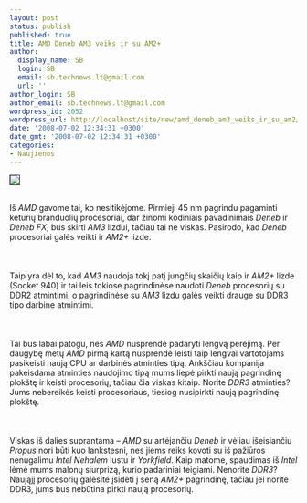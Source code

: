 ```yaml
---
layout: post
status: publish
published: true
title: AMD Deneb AM3 veiks ir su AM2+
author:
  display_name: SB
  login: SB
  email: sb.technews.lt@gmail.com
  url: ''
author_login: SB
author_email: sb.technews.lt@gmail.com
wordpress_id: 2052
wordpress_url: http://localhost/site/new/amd_deneb_am3_veiks_ir_su_am2/
date: '2008-07-02 12:34:31 +0300'
date_gmt: '2008-07-02 12:34:31 +0300'
categories:
- Naujienos
---
```

<div class="imgright"><img src="http://tbn0.google.com/images?q=tbn:gKwRJjr3HQ-3cM:http://jhproject.files.wordpress.com/2008/03/amd-logo-716-90.jpg" border="1"></div>
<p><br>Iš <i>AMD</i> gavome tai, ko nesitikėjome. Pirmieji 45 nm pagrindu pagaminti keturių branduolių procesoriai, dar žinomi kodiniais pavadinimais <i>Deneb</i> ir <i>Deneb FX</i>, bus skirti <i>AM3</i> lizdui, tačiau tai ne viskas. Pasirodo, kad <i>Deneb</i> procesoriai galės veikti ir <i>AM2+</i> lizde.<br />
<br><br />
<br>Taip yra dėl to, kad <i>AM3</i> naudoja tokį patį jungčių skaičių kaip ir <i>AM2+</i> lizde (Socket 940) ir tai leis tokiose pagrindinėse naudoti <i>Deneb</i> procesorių su DDR2 atmintimi, o pagrindinėse su <i>AM3</i> lizdu galės veikti drauge su DDR3 tipo darbine atmintimi.<br />
<br><br />
<br>Tai bus labai patogu, nes <i>AMD</i> nusprendė padaryti lengvą perėjimą. Per daugybę metų <i>AMD</i> pirmą kartą nusprendė leisti taip lengvai vartotojams pasikeisti naują CPU ar darbinės atminties tipą. Ankščiau kompanija pakeisdama atminties naudojimo tipą mums liepė pirkti naują pagrindinę plokštę ir keisti procesorių, tačiau čia viskas kitaip. Norite <i>DDR3</i> atminties? Jums nebereikės keisti procesoriaus, tiesiog nusipirkti naują pagrindinę plokštę.<br />
<br><br />
<br>Viskas iš dalies suprantama – <i>AMD</i> su artėjančiu <i>Deneb</i> ir vėliau išeisiančiu <i>Propus</i> nori būti kuo lankstesni, nes jiems reiks kovoti su iš pažiūros nenugalimu <i>Intel Nehalem</i> lustu ir <i>Yorkfield</i>. Kaip matome, spaudimas iš <i>Intel</i> lėmė mums malonų siurprizą, kurio padariniai teigiami. Nenorite <i>DDR3</i>? Naująjį procesorių galėsite įsidėti į seną <i>AM2+</i> pagrindinę, tačiau jei norite DDR3, jums bus nebūtina pirkti naują procesorių.<br />
<br><br />
<br><br />
<br></p>
